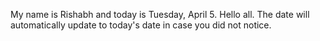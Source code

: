 My name is Rishabh and today is Tuesday, April 5. Hello all. The date will automatically update to today's date in case you did not notice.
